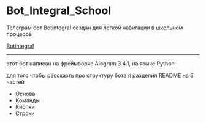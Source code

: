 # Bot_Integral_School
Телеграм бот Botintegral создан для легкой навигации в школьном процессе

[Botintegral](https://t.me/Lyceum_integral_bot)
___

этот бот написан на фреймворке Aiogram 3.4.1, на языке Python

для того чтобы рассказть про структуру бота я разделил README на 5 частей
* Основа
* Команды
* Кнопки
* Строки